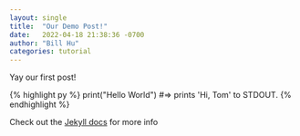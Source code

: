 ```yaml
---
layout: single
title:  "Our Demo Post!"
date:   2022-04-18 21:38:36 -0700
author: "Bill Hu"
categories: tutorial
---
```

Yay our first post!

{% highlight py %}
print("Hello World")
#=> prints 'Hi, Tom' to STDOUT.
{% endhighlight %}

Check out the [Jekyll docs][jekyll-docs] for more info

[jekyll-docs]: https://jekyllrb.com/docs/home
[jekyll-gh]:   https://github.com/jekyll/jekyll
[jekyll-talk]: https://talk.jekyllrb.com/
